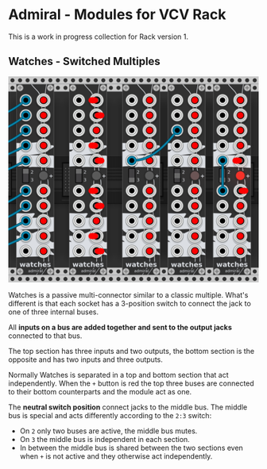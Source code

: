 # Admiral - Modules for VCV Rack

This is a work in progress collection for Rack version 1.

## Watches - Switched Multiples

![modules screenshot](./images/watches.png)

Watches is a passive multi-connector similar to a classic multiple.
What's different is that each socket has a 3-position switch to
connect the jack to one of three internal buses.

All **inputs on a bus are added together and sent to the output
jacks** connected to that bus.

The top section has three inputs and two outputs, the bottom section
is the opposite and has two inputs and three outputs.

Normally Watches is separated in a top and bottom section that act
independently. When the `+` button is red the top three buses are
connected to their bottom counterparts and the module act as one.

The **neutral switch position** connect jacks to the middle bus.
The middle bus is special and acts differently according to the `2:3`
switch:
  - On `2` only two buses are active, the middle bus mutes.
  - On `3` the middle bus is independent in each section.
  - In between the middle bus is shared between the two sections even
    when `+` is not active and they otherwise act independently.
